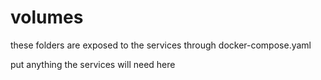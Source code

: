 # volumes

these folders are exposed to the services through docker-compose.yaml

put anything the services will need here
